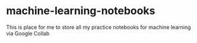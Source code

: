 # machine-learning-notebooks

This is place for me to store all my practice notebooks for machine learning via Google Collab
